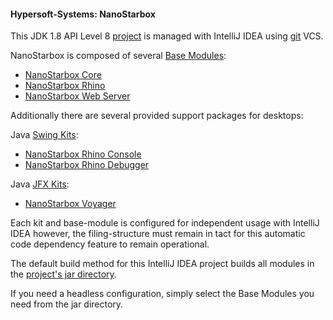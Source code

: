 #### Hypersoft-Systems: NanoStarbox

This JDK 1.8 API Level 8 [project](LICENSE) is managed with IntelliJ IDEA using [git](https://github.com/hypersoft/NanoStarboox/) VCS.

NanoStarbox is composed of several [Base Modules](module/jre/):

* [NanoStarbox Core](module/jre/NanoStarbox%20Core)
* [NanoStarbox Rhino](module/jre/NanoStarbox%20Rhino)
* [NanoStarbox Web Server](module/jre/NanoStarbox%20Web%20Server)

Additionally there are several provided support packages for desktops:

Java [Swing Kits](module/swing/):
* [NanoStarbox Rhino Console](module/swing/NanoStarbox%20Rhino%20Console)
* [NanoStarbox Rhino Debugger](module/swing/NanoStarbox%20Rhino%20Debugger)

Java [JFX Kits](module/jfx/):
* [NanoStarbox Voyager](module/jfx/NanoStarbox%20Voyager)

Each kit and base-module is configured for independent usage with IntelliJ IDEA however, the filing-structure must remain in tact for this automatic code dependency feature to remain operational.

The default build method for this IntelliJ IDEA project builds all modules in the [project's jar directory](jar/).

If you need a headless configuration, simply select the Base Modules you need from the jar directory.
